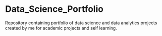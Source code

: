 # Data_Science_Portfolio
Repository containing portfolio of data science and data analytics projects created by me for academic projects and self learning.
